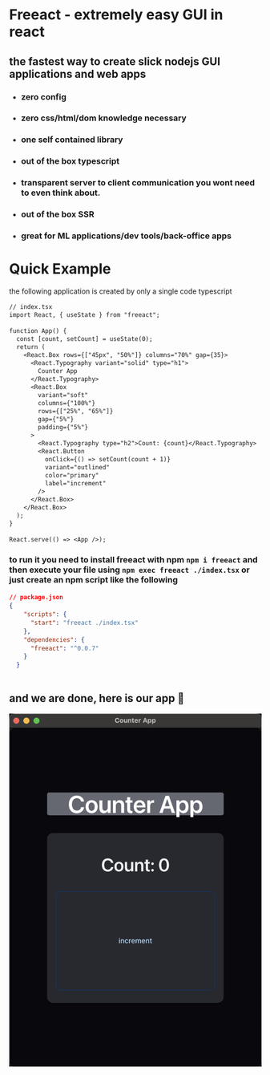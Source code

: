 # Freeact - extremely easy GUI in react
## the fastest way to create slick nodejs GUI applications and web apps 

* ### zero config
* ### zero css/html/dom knowledge necessary
* ### one self contained library
* ### out of the box typescript
* ### transparent server to client communication you wont need to even think about.
* ### out of the box SSR
* ### great for ML applications/dev tools/back-office apps

# Quick Example
the following application is created by only a single code typescript
```tsx
// index.tsx
import React, { useState } from "freeact";

function App() {
  const [count, setCount] = useState(0);
  return (
    <React.Box rows={["45px", "50%"]} columns="70%" gap={35}>
      <React.Typography variant="solid" type="h1">
        Counter App
      </React.Typography>
      <React.Box
        variant="soft"
        columns={"100%"}
        rows={["25%", "65%"]}
        gap={"5%"}
        padding={"5%"}
      >
        <React.Typography type="h2">Count: {count}</React.Typography>
        <React.Button
          onClick={() => setCount(count + 1)}
          variant="outlined"
          color="primary"
          label="increment"
        />
      </React.Box>
    </React.Box>
  );
}

React.serve(() => <App />);

```
### to run it you need to install freeact with npm `npm i freeact` and then execute your file using `npm exec freeact ./index.tsx` or just create an npm script like the following
```json
// package.json
{
    "scripts": {
      "start": "freeact ./index.tsx"
    },
    "dependencies": {
      "freeact": "^0.0.7"
    }
  }
  
```
## and we are done,  here is our app 🎉
![app](./assets//counter.png)

